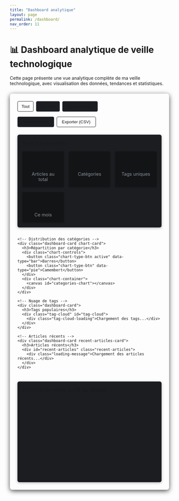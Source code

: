 ```yaml
---
title: "Dashboard analytique"
layout: page
permalink: /dashboard/
nav_order: 11
---
```


# <span>📊</span> Dashboard analytique de veille technologique

Cette page présente une vue analytique complète de ma veille technologique, avec visualisation des données, tendances et statistiques.

<div class="dashboard-container">
  <div class="dashboard-controls">
    <div class="timeframe-selector">
      <button class="timeframe-btn active" data-period="all">Tout</button>
      <button class="timeframe-btn" data-period="month">Ce mois</button>
      <button class="timeframe-btn" data-period="week">Cette semaine</button>
    </div>
    <div class="view-controls">
      <button id="toggle-theme-dashboard" class="dashboard-btn">Mode sombre</button>
      <button id="export-data" class="dashboard-btn primary">Exporter (CSV)</button>
    </div>
  </div>

  <div class="dashboard-grid">
    <!-- Vue générale -->
    <div class="dashboard-card overview">
      <h3>Vue d'ensemble</h3>
      <div class="stats-grid">
        <div class="stat-card">
          <div class="stat-value" id="total-article-count">--</div>
          <div class="stat-label">Articles au total</div>
        </div>
        <div class="stat-card">
          <div class="stat-value" id="categories-count">--</div>
          <div class="stat-label">Catégories</div>
        </div>
        <div class="stat-card">
          <div class="stat-value" id="tags-count">--</div>
          <div class="stat-label">Tags uniques</div>
        </div>
        <div class="stat-card">
          <div class="stat-value" id="recent-count">--</div>
          <div class="stat-label">Ce mois</div>
        </div>
      </div>
    </div>

    <!-- Distribution des catégories -->
    <div class="dashboard-card chart-card">
      <h3>Répartition par catégorie</h3>
      <div class="chart-controls">
        <button class="chart-type-btn active" data-type="bar">Barres</button>
        <button class="chart-type-btn" data-type="pie">Camembert</button>
      </div>
      <div class="chart-container">
        <canvas id="categories-chart"></canvas>
      </div>
    </div>

    <!-- Nuage de tags -->
    <div class="dashboard-card">
      <h3>Tags populaires</h3>
      <div class="tag-cloud" id="tag-cloud">
        <div class="tag-cloud-loading">Chargement des tags...</div>
      </div>
    </div>

    <!-- Articles récents -->
    <div class="dashboard-card recent-articles-card">
      <h3>Articles récents</h3>
      <div id="recent-articles" class="recent-articles">
        <div class="loading-message">Chargement des articles récents...</div>
      </div>
    </div>
  </div>

  <!-- Chronologie -->
  <div class="dashboard-card timeline-card">
    <h3>Activité de veille au fil du temps</h3>
    <div class="chart-container">
      <canvas id="timeline-chart"></canvas>
    </div>
  </div>
</div>

<style>
  /* Styles du dashboard */
  .dashboard-container {
    background-color: var(--color-sidebar-background);
    border-radius: 8px;
    padding: 1.5rem;
    margin: 1.5rem 0;
    box-shadow: 0 4px 15px rgba(0, 0, 0, 0.7);
  }

  .dashboard-controls {
    display: flex;
    justify-content: space-between;
    margin-bottom: 1.5rem;
    flex-wrap: wrap;
    gap: 1rem;
  }

  .timeframe-selector, .view-controls {
    display: flex;
    gap: 0.5rem;
  }

  .timeframe-btn, .chart-type-btn {
    background-color: #1b1d21;
    border: 1px solid #30363d;
    color: var(--color-text);
    padding: 0.5rem 0.75rem;
    border-radius: 4px;
    cursor: pointer;
    transition: background-color 0.2s, box-shadow 0.2s;
  }

  .timeframe-btn:hover, .chart-type-btn:hover {
    background-color: #30363d;
  }

  .timeframe-btn.active, .chart-type-btn.active {
    background-color: var(--color-accent);
    color: var(--color-background);
    border-color: var(--color-accent);
  }

  .dashboard-btn {
    background-color: #1b1d21;
    border: 1px solid #30363d;
    color: var(--color-text);
    padding: 0.5rem 1rem;
    border-radius: 4px;
    font-weight: 500;
    cursor: pointer;
    transition: background-color 0.2s, box-shadow 0.2s;
  }

  .dashboard-btn.primary {
    background-color: var(--color-accent);
    color: var(--color-background);
    border-color: var(--color-accent);
  }

  .dashboard-btn:hover {
    box-shadow: 0 2px 8px rgba(0, 0, 0, 0.5);
  }

  .dashboard-grid {
    display: grid;
    grid-template-columns: repeat(auto-fit, minmax(300px, 1fr));
    gap: 1rem;
    margin-bottom: 1.5rem;
  }

  .dashboard-card {
    background-color: #1b1d21;
    border-radius: 6px;
    padding: 1rem;
    box-shadow: 0 2px 8px rgba(0, 0, 0, 0.3);
  }

  .dashboard-card h3 {
    margin-top: 0;
    margin-bottom: 1rem;
    font-size: 1.1rem;
    font-weight: 500;
    color: var(--color-accent);
  }

  .stats-grid {
    display: grid;
    grid-template-columns: repeat(auto-fit, minmax(120px, 1fr));
    gap: 1rem;
  }

  .stat-card {
    background-color: #131415;
    padding: 1rem;
    border-radius: 4px;
    text-align: center;
    box-shadow: 0 2px 5px rgba(0, 0, 0, 0.2);
  }

  .stat-value {
    font-size: 2rem;
    font-weight: 700;
    margin-bottom: 0.5rem;
    background: linear-gradient(90deg, var(--color-accent), var(--color-accent-alt));
    -webkit-background-clip: text;
    background-clip: text;
    -webkit-text-fill-color: transparent;
  }

  .stat-label {
    font-size: 0.9rem;
    color: #8b949e;
  }

  .chart-card {
    grid-column: span 2;
  }

  .chart-controls {
    display: flex;
    justify-content: flex-end;
    margin-bottom: 0.75rem;
    gap: 0.5rem;
  }

  .chart-container {
    height: 250px;
    position: relative;
  }

  .tag-cloud {
    display: flex;
    flex-wrap: wrap;
    justify-content: center;
    padding: 1rem;
    min-height: 150px;
  }

  .tag-cloud-item {
    display: inline-block;
    margin: 0.25rem;
    padding: 0.25rem 0.5rem;
    border-radius: 12px;
    background-color: rgba(8, 247, 254, 0.1);
    color: var(--color-text);
    cursor: pointer;
    transition: transform 0.2s, background-color 0.2s;
  }

  .tag-cloud-item:hover {
    transform: scale(1.1);
    background-color: rgba(8, 247, 254, 0.2);
  }

  .tag-cloud-item.size-1 { font-size: 0.85rem; }
  .tag-cloud-item.size-2 { font-size: 1rem; }
  .tag-cloud-item.size-3 { font-size: 1.15rem; }
  .tag-cloud-item.size-4 { font-size: 1.3rem; font-weight: 600; }

  .tag-cloud-loading, .loading-message {
    color: #8b949e;
    text-align: center;
    padding: 2rem 0;
  }

  .recent-articles {
    max-height: 350px;
    overflow-y: auto;
    padding-right: 0.5rem;
  }

  .recent-articles-card {
    grid-row: span 2;
  }

  .article-item {
    padding: 0.75rem;
    margin-bottom: 0.5rem;
    background-color: #131415;
    border-radius: 4px;
    transition: transform 0.2s;
  }

  .article-item:hover {
    transform: translateY(-2px);
    box-shadow: 0 2px 5px rgba(0, 0, 0, 0.3);
  }

  .article-title {
    margin: 0 0 0.5rem 0;
    font-size: 1rem;
    font-weight: 500;
  }

  .article-title a {
    color: var(--color-accent);
    text-decoration: none;
  }

  .article-title a:hover {
    text-decoration: underline;
  }

  .article-meta {
    display: flex;
    justify-content: space-between;
    font-size: 0.8rem;
    color: #8b949e;
  }

  .article-category {
    padding: 0.15rem 0.5rem;
    border-radius: 10px;
    color: var(--color-background);
    font-weight: 500;
  }

  .timeline-card {
    margin-top: 1rem;
  }

  /* Responsive */
  @media (max-width: 768px) {
    .dashboard-controls {
      flex-direction: column;
    }

    .chart-card {
      grid-column: span 1;
    }

    .stat-card {
      padding: 0.75rem;
    }

    .stat-value {
      font-size: 1.5rem;
    }
  }
</style>

<script>
/**
 * Dashboard analytique avancé - Script corrigé
 */
document.addEventListener("DOMContentLoaded", () => {
  console.log("Initialisation du dashboard analytique avancé");
  
  // Vérifier si nous sommes sur la page dashboard
  const dashboardContainer = document.querySelector(".dashboard-container");
  if (!dashboardContainer) {
    console.log("Conteneur de dashboard non trouvé");
    return;
  }
  
  initDashboard();
});

async function initDashboard() {
  // Configuration des catégories
  const categories = [
    { id: "auto_tests", label: "🧪 Tests", color: "#4285F4", tag: "test" },
    { id: "auto_ui", label: "🎨 UI", color: "#EA4335", tag: "ui" },
    { id: "auto_paradigmes", label: "🧠 Paradigmes", color: "#FBBC05", tag: "paradigm" },
    { id: "auto_stack", label: "🌐 Java/Angular", color: "#34A853", tag: "stack" }
  ];
  
  // Construction de l'URL de base plus robuste pour GitHub Pages
  const siteRoot = window.location.origin + (window.location.pathname.includes("/veille_techno-OC") 
    ? "/veille_techno-OC/" 
    : "/");
  
  console.log("URL de base pour récupérer les données:", siteRoot);
  
  // Variables pour stocker les données
  let totalArticleCount = 0;
  let allArticles = [];
  let allTags = {};
  const categoryStats = [];
  
  // Charger les données pour toutes les catégories
  for (const category of categories) {
    try {
      // Essayer plusieurs formats d'URL possibles
      const possibleUrls = [
        `${siteRoot}${category.id}/`,
        `${siteRoot}${category.id}`,
        `${siteRoot}${category.id}.html`,
        `${siteRoot}${category.id}.md`
      ];
      
      console.log(`Tentatives d'URLs pour ${category.label}:`, possibleUrls);
      
      // Tester les URLs jusqu'à ce qu'une fonctionne
      let text = null;
      for (const url of possibleUrls) {
        try {
          const response = await fetch(url);
          if (response.ok) {
            text = await response.text();
            console.log(`URL fonctionnelle trouvée pour ${category.label}: ${url}`);
            break;
          }
        } catch (error) {
          console.warn(`Échec de fetch pour ${url}:`, error.message);
        }
      }
      
      if (!text) {
        throw new Error(`Aucune URL n'a fonctionné pour ${category.id}`);
      }
      
      // Extraction des articles
      const articleMatches = text.match(/^- \[(.*?)\]\((.*?)\)(.*?)$/gm) || [];
      const count = articleMatches.length;
      totalArticleCount += count;
      
      console.log(`Articles trouvés pour ${category.label}: ${count}`);
      
      // Extraire les articles avec leurs détails
      const articles = [];
      articleMatches.forEach(match => {
        const titleMatch = match.match(/^- \[(.*?)\]\((.*?)\)(.*)$/);
        if (titleMatch) {
          const title = titleMatch[1];
          const url = titleMatch[2];
          const metadata = titleMatch[3];
          
          // Extraire la date
          const dateMatch = metadata.match(/\*([^*]+)\*/);
          const dateStr = dateMatch ? dateMatch[1].trim() : null;
          let date = null;
          
          try {
            if (dateStr) {
              date = new Date(dateStr);
              if (isNaN(date)) date = null;
            }
          } catch (e) {
            console.warn(`Date invalide: ${dateStr}`);
            date = null;
          }
          
          // Extraire les tags
          const tags = [];
          const tagMatches = metadata.match(/`#([^`]+)`/g) || [];
          tagMatches.forEach(tag => {
            const tagName = tag.replace(/`#|`/g, '');
            tags.push(tagName);
            
            // Compter les tags pour le nuage de tags
            if (!allTags[tagName]) allTags[tagName] = 0;
            allTags[tagName]++;
          });
          
          articles.push({
            title,
            url,
            date,
            dateStr: dateStr || "Date inconnue",
            tags,
            category: category.label,
            categoryId: category.id,
            categoryColor: category.color
          });
        }
      });
      
      // Ajouter les articles à l'array global
      allArticles = [...allArticles, ...articles];
      
      // Ajouter les stats de catégorie
      categoryStats.push({
        label: category.label,
        count,
        color: category.color,
        tag: category.tag
      });
      
    } catch (error) {
      console.error(`Erreur lors du chargement de ${category.id}:`, error);
      
      // Ajouter des données fictives en cas d'erreur
      categoryStats.push({
        label: category.label,
        count: 0,
        color: category.color,
        tag: category.tag
      });
    }
  }
  
  console.log("Toutes les données sont chargées");
  console.log("Articles totaux:", totalArticleCount);
  console.log("Stats des catégories:", categoryStats);
  console.log("Tags uniques:", Object.keys(allTags).length);
  
  // Mettre à jour le dashboard avec les données collectées
  updateDashboardStats(totalArticleCount, categories.length, Object.keys(allTags).length, allArticles);
  
  // Créer les graphiques et visualisations
  if (typeof Chart === 'undefined') {
    console.log("Chargement de Chart.js...");
    await loadChartJS();
  }
  
  createCategoryChart(categoryStats);
  createTagCloud(allTags);
  displayRecentArticles(allArticles);
  createTimelineChart(allArticles);
  
  // Initialiser les écouteurs d'événements
  initDashboardControls(allArticles, categoryStats, allTags);
}

function updateDashboardStats(totalCount, categoriesCount, tagsCount, articles) {
  const totalArticleCount = document.getElementById('total-article-count');
  const categoriesCountElement = document.getElementById('categories-count');
  const tagsCountElement = document.getElementById('tags-count');
  const recentCountElement = document.getElementById('recent-count');
  
  // Vérifier que les éléments existent
  if (!totalArticleCount || !categoriesCountElement || !tagsCountElement || !recentCountElement) {
    console.error("Éléments de statistiques non trouvés dans le DOM");
    return;
  }
  
  // Mettre à jour les cartes de statistiques
  totalArticleCount.textContent = totalCount;
  categoriesCountElement.textContent = categoriesCount;
  tagsCountElement.textContent = tagsCount;
  
  // Compter les articles de ce mois
  const now = new Date();
  const thisMonth = now.getMonth();
  const thisYear = now.getFullYear();
  
  const recentArticles = articles.filter(article => {
    if (!article.date) return false;
    return article.date.getMonth() === thisMonth && article.date.getFullYear() === thisYear;
  });
  
  recentCountElement.textContent = recentArticles.length;
}

async function loadChartJS() {
  return new Promise((resolve, reject) => {
    const script = document.createElement('script');
    script.src = "https://cdnjs.cloudflare.com/ajax/libs/Chart.js/3.9.1/chart.min.js";
    script.integrity = "sha512-ElRFoEQdI5Ht6kZvyzXhYG9NqjtkmlkfYk0wr6wHxU9JEHakS7UJZNeml5ALk+8IKlU6jDgMabC3vkumRokgJA==";
    script.crossOrigin = "anonymous";
    script.referrerPolicy = "no-referrer";
    
    script.onload = () => {
      console.log("Chart.js chargé avec succès");
      resolve();
    };
    script.onerror = () => {
      console.error("Échec du chargement de Chart.js");
      reject(new Error("Échec du chargement de Chart.js"));
    };
    
    document.head.appendChild(script);
  });
}

function createCategoryChart(categoryStats) {
  const ctx = document.getElementById('categories-chart')?.getContext('2d');
  if (!ctx) {
    console.error("Contexte du canvas pour le graphique des catégories non trouvé");
    return;
  }
  
  // Vérifier si nous avons des données à afficher
  if (categoryStats.length === 0) {
    console.warn("Pas de données pour le graphique des catégories");
    return;
  }
  
  // Graphique initial (diagramme à barres)
  createChart('bar');
  
  // Boutons de changement de type de graphique
  const chartTypeButtons = document.querySelectorAll('.chart-type-btn');
  chartTypeButtons.forEach(button => {
    button.addEventListener('click', function() {
      // Mettre à jour l'état actif
      chartTypeButtons.forEach(btn => btn.classList.remove('active'));
      this.classList.add('active');
      
      // Créer un nouveau graphique avec le type sélectionné
      createChart(this.getAttribute('data-type'));
    });
  });
  
  function createChart(type) {
    // Détruire le graphique existant s'il y en a un
    const existingChart = Chart.getChart(ctx.canvas);
    if (existingChart) {
      existingChart.destroy();
    }
    
    // Préparer les données
    const labels = categoryStats.map(item => item.label);
    const data = categoryStats.map(item => item.count);
    const colors = categoryStats.map(item => item.color);
    
    console.log(`Création du graphique de type ${type} avec données:`, { labels, data, colors });
    
    // Options communes
    const options = {
      responsive: true,
      maintainAspectRatio: false,
      plugins: {
        legend: {
          display: type === 'pie',
          position: 'bottom',
          labels: {
            color: getComputedStyle(document.documentElement).getPropertyValue('--color-text'),
            padding: 15,
            usePointStyle: true,
            font: {
              size: 12
            }
          }
        },
        tooltip: {
          callbacks: {
            label: function(context) {
              const label = context.label || '';
              const value = context.raw || 0;
              return `${label}: ${value} article${value !== 1 ? 's' : ''}`;
            }
          }
        }
      }
    };
    
    // Options spécifiques au type
    if (type === 'bar') {
      Object.assign(options, {
        scales: {
          y: {
            beginAtZero: true,
            ticks: {
              precision: 0,
              color: getComputedStyle(document.documentElement).getPropertyValue('--color-text')
            },
            grid: {
              color: '#30363d'
            }
          },
          x: {
            ticks: {
              color: getComputedStyle(document.documentElement).getPropertyValue('--color-text')
            },
            grid: {
              color: '#30363d'
            }
          }
        }
      });
    }
    
    // Créer le graphique
    new Chart(ctx, {
      type: type,
      data: {
        labels: labels,
        datasets: [{
          label: 'Nombre d\'articles',
          data: data,
          backgroundColor: colors,
          borderColor: type === 'bar' ? colors.map(color => adjustColor(color, -20)) : '#fff',
          borderWidth: type === 'bar' ? 1 : 2,
          hoverOffset: type === 'pie' ? 15 : 0
        }]
      },
      options: options
    });
  }
}

function createTagCloud(tags) {
  const tagCloudElement = document.getElementById('tag-cloud');
  if (!tagCloudElement) {
    console.error("Conteneur pour le nuage de tags non trouvé");
    return;
  }
  
  // Effacer le message de chargement
  tagCloudElement.innerHTML = '';
  
  // Convertir en tableau et trier par fréquence
  const tagArray = Object.entries(tags)
    .map(([tag, count]) => ({ tag, count }))
    .sort((a, b) => b.count - a.count);
  
  if (tagArray.length === 0) {
    tagCloudElement.innerHTML = '<div class="tag-cloud-loading">Aucun tag trouvé</div>';
    return;
  }
  
  console.log("Tags les plus populaires:", tagArray.slice(0, 5));
  
  // Trouver le compte maximum pour le dimensionnement
  const maxCount = tagArray[0].count;
  
  // Créer les éléments du nuage de tags
  tagArray.forEach(({ tag, count }) => {
    // Calculer la classe de taille (1-4) basée sur le compte relatif
    const sizeClass = Math.max(1, Math.min(4, Math.ceil((count / maxCount) * 4)));
    
    // Calculer la couleur en fonction de la fréquence
    const hue = (count / maxCount) * 180 + 180; // Du cyan au rose
    const color = `hsl(${hue}, 80%, 65%)`;
    
    const tagElement = document.createElement('span');
    tagElement.className = `tag-cloud-item size-${sizeClass}`;
    tagElement.style.color = color;
    tagElement.textContent = tag;
    tagElement.setAttribute('data-count', count);
    tagElement.setAttribute('title', `${count} article${count !== 1 ? 's' : ''}`);
    
    tagElement.addEventListener('click', () => {
      window.location.href = `${siteRoot}latest-updates?tag=${encodeURIComponent(tag)}`;
    });
    
    tagCloudElement.appendChild(tagElement);
  });
}

function displayRecentArticles(articles) {
  const container = document.getElementById('recent-articles');
  if (!container) {
    console.error("Conteneur pour les articles récents non trouvé");
    return;
  }
  
  // Effacer le message de chargement
  container.innerHTML = '';
  
  if (articles.length === 0) {
    container.innerHTML = '<div class="loading-message">Aucun article trouvé</div>';
    return;
  }
  
  // Trier par date (plus récent d'abord)
  const sortedArticles = [...articles].sort((a, b) => {
    if (a.date && b.date) return b.date - a.date;
    if (a.date) return -1;
    if (b.date) return 1;
    return 0;
  });
  
  console.log("Articles récents à afficher:", sortedArticles.slice(0, 3).map(a => a.title));
  
  // Afficher les 10 articles les plus récents
  sortedArticles.slice(0, 10).forEach(article => {
    const itemElement = document.createElement('div');
    itemElement.className = 'article-item';
    itemElement.setAttribute('data-category', article.categoryId);
    
    // Formater la date proprement si possible
    let formattedDate = article.dateStr;
    if (article.date) {
      try {
        formattedDate = article.date.toLocaleDateString();
      } catch (e) {
        // Garder le format original si le formatage échoue
      }
    }
    
    itemElement.innerHTML = `
      <h4 class="article-title">
        <a href="${article.url}" target="_blank" rel="noopener noreferrer">${article.title}</a>
      </h4>
      <div class="article-meta">
        <span class="article-category" style="background-color: ${article.categoryColor}">
          ${article.category}
        </span>
        <span class="article-date">${formattedDate}</span>
      </div>
    `;
    
    container.appendChild(itemElement);
  });
}

function createTimelineChart(articles) {
  const ctx = document.getElementById('timeline-chart')?.getContext('2d');
  if (!ctx || articles.length === 0) {
    console.warn("Contexte du graphique de chronologie non trouvé ou pas d'articles");
    return;
  }
  
  // Regrouper les articles par mois
  const articlesByMonth = {};
  const articlesByMonthCategory = {};
  
  articles.forEach(article => {
    if (!article.date) return;
    
    const month = `${article.date.getFullYear()}-${String(article.date.getMonth() + 1).padStart(2, '0')}`;
    
    // Compter le total par mois
    if (!articlesByMonth[month]) {
      articlesByMonth[month] = 0;
    }
    articlesByMonth[month]++;
    
    // Compter par catégorie et mois
    if (!articlesByMonthCategory[month]) {
      articlesByMonthCategory[month] = {};
    }
    
    const categoryId = article.categoryId;
    if (!articlesByMonthCategory[month][categoryId]) {
      articlesByMonthCategory[month][categoryId] = 0;
    }
    articlesByMonthCategory[month][categoryId]++;
  });
  
  // Trier les mois
  const months = Object.keys(articlesByMonth).sort();
  
  // Préparer la structure du dataset 
  const sortedArticles = [];
  months.forEach(month => {
    const [year, monthNumber] = month.split('-');
    const date = new Date(year, monthNumber - 1, 1);
    const label = date.toLocaleDateString('fr-FR', { year: 'numeric', month: 'short' });
    
    sortedArticles.push({
      month,
      label,
      count: articlesByMonth[month],
      counts: articlesByMonthCategory[month]
    });
  });
  
  // Prendre les 12 derniers mois (ou moins s'il n'y a pas assez de données)
  const timelineData = sortedArticles.slice(-12);
  
  console.log("Données de chronologie:", timelineData);
  
  // Obtenir les catégories
  const categories = [
    { id: "auto_tests", label: "Tests", color: "#4285F4" },
    { id: "auto_ui", label: "UI", color: "#EA4335" },
    { id: "auto_paradigmes", label: "Paradigmes", color: "#FBBC05" },
    { id: "auto_stack", label: "Java/Angular", color: "#34A853" }
  ];
  
  // Préparer les datasets pour chaque catégorie
  const datasets = categories.map(category => {
    return {
      label: category.label,
      data: timelineData.map(item => item.counts && item.counts[category.id] ? item.counts[category.id] : 0),
      backgroundColor: category.color,
      borderColor: category.color,
      borderWidth: 2,
      tension: 0.3,
      fill: false
    };
  });
  
  // Créer le graphique
  new Chart(ctx, {
    type: 'line',
    data: {
      labels: timelineData.map(item => item.label),
      datasets: datasets
    },
    options: {
      responsive: true,
      maintainAspectRatio: false,
      plugins: {
        legend: {
          display: true,
          position: 'top',
          labels: {
            color: getComputedStyle(document.documentElement).getPropertyValue('--color-text'),
            usePointStyle: true,
            font: {
              size: 12
            }
          }
        },
        tooltip: {
          mode: 'index',
          intersect: false
        }
      },
      scales: {
        y: {
          beginAtZero: true,
          stacked: true,
          ticks: {
            precision: 0,
            color: getComputedStyle(document.documentElement).getPropertyValue('--color-text')
          },
          grid: {
            color: '#30363d'
          }
        },
        x: {
          ticks: {
            color: getComputedStyle(document.documentElement).getPropertyValue('--color-text')
          },
          grid: {
            color: '#30363d'
          }
        }
      }
    }
  });
}

function initDashboardControls(allArticles, categoryStats, allTags) {
  // Bascule de thème
  const themeToggle = document.getElementById('toggle-theme-dashboard');
  if (themeToggle) {
    themeToggle.addEventListener('click', () => {
      document.body.classList.toggle('dark-theme');
      themeToggle.textContent = document.body.classList.contains('dark-theme') 
        ? 'Mode clair' 
        : 'Mode sombre';
      localStorage.setItem('theme', document.body.classList.contains('dark-theme') ? 'dark' : 'light');
    });
    
    // Appliquer le thème sauvegardé
    const savedTheme = localStorage.getItem('theme');
    if (savedTheme === 'dark') {
      document.body.classList.add('dark-theme');
      themeToggle.textContent = 'Mode clair';
    }
  }
  
  // Filtrage par période
  const timeframeButtons = document.querySelectorAll('.timeframe-btn');
  timeframeButtons.forEach(button => {
    button.addEventListener('click', function() {
      // Mettre à jour l'état actif
      timeframeButtons.forEach(btn => btn.classList.remove('active'));
      this.classList.add('active');
      
      // Filtrer les données selon la période sélectionnée
      const period = this.getAttribute('data-period');
      filterArticlesByPeriod(period, allArticles, categoryStats, allTags);
    });
  });
  
  // Export CSV
  const exportButton = document.getElementById('export-data');
  if (exportButton) {
    exportButton.addEventListener('click', () => {
      exportCSV(allArticles, categoryStats, allTags);
    });
  }
}

function filterArticlesByPeriod(period, allArticles, categoryStats, allTags) {
  let filteredArticles = [];
  const now = new Date();
  
  switch (period) {
    case 'week':
      // 7 derniers jours
      const weekAgo = new Date(now);
      weekAgo.setDate(now.getDate() - 7);
      filteredArticles = allArticles.filter(article => 
        article.date && article.date >= weekAgo
      );
      break;
      
    case 'month':
      // Mois en cours
      filteredArticles = allArticles.filter(article => 
        article.date && 
        article.date.getMonth() === now.getMonth() && 
        article.date.getFullYear() === now.getFullYear()
      );
      break;
      
    case 'all':
    default:
      // Tous les articles
      filteredArticles = [...allArticles];
      break;
  }
  
  console.log(`Filtrage par période '${period}': ${filteredArticles.length} articles`);
  
  // Recalculer les statistiques basées sur les articles filtrés
  let filteredCategoryStats = JSON.parse(JSON.stringify(categoryStats));
  let filteredTags = {};
  
  // Réinitialiser les compteurs
  filteredCategoryStats.forEach(cat => { cat.count = 0; });
  
  // Compter les articles par catégorie et collecter les tags
  filteredArticles.forEach(article => {
    // Mettre à jour les compteurs de catégorie
    const catIndex = filteredCategoryStats.findIndex(cat => 
      cat.label === article.category
    );
    if (catIndex !== -1) {
      filteredCategoryStats[catIndex].count++;
    }
    
    // Collecter les tags
    article.tags.forEach(tag => {
      if (!filteredTags[tag]) filteredTags[tag] = 0;
      filteredTags[tag]++;
    });
  });
  
  // Mettre à jour l'UI avec les données filtrées
  updateDashboardStats(
    filteredArticles.length, 
    categoryStats.length, 
    Object.keys(filteredTags).length,
    filteredArticles
  );
  
  // Mettre à jour les graphiques et visualisations
  if (typeof Chart !== 'undefined') {
    // Mettre à jour le graphique des catégories
    const categoryChart = Chart.getChart(document.getElementById('categories-chart'));
    if (categoryChart) {
      categoryChart.data.datasets[0].data = filteredCategoryStats.map(cat => cat.count);
      categoryChart.update();
    }
    
    // Mettre à jour la chronologie si elle existe
    const timelineChart = Chart.getChart(document.getElementById('timeline-chart'));
    if (timelineChart) {
      // Pour simplifier, on ne met pas à jour la chronologie ici
    }
  }
  
  // Mettre à jour le nuage de tags
  createTagCloud(filteredTags);
  
  // Mettre à jour les articles récents
  displayRecentArticles(filteredArticles);
}

function exportCSV(articles, categoryStats, tags) {
  // Préparer le contenu CSV
  let csv = 'Dashboard de veille technologique - Export\n\n';
  
  // Ajouter la date
  csv += `Date d'exportation,${new Date().toLocaleDateString()}\n\n`;
  
  // Ajouter les compteurs de catégorie
  csv += 'CATÉGORIES\n';
  csv += 'Catégorie,Nombre d\'articles\n';
  categoryStats.forEach(cat => {
    csv += `"${cat.label}",${cat.count}\n`;
  });
  
  csv += '\nTAGS POPULAIRES\n';
  csv += 'Tag,Nombre d\'occurrences\n';
  
  // Convertir l'objet tags en tableau trié
  const tagArray = Object.entries(tags)
    .map(([tag, count]) => ({ tag, count }))
    .sort((a, b) => b.count - a.count);
  
  tagArray.forEach(item => {
    csv += `"${item.tag}",${item.count}\n`;
  });
  
  csv += '\nARTICLES\n';
  csv += 'Titre,Catégorie,Date,URL\n';
  
  // Trier les articles par date (plus récent d'abord)
  const sortedArticles = [...articles].sort((a, b) => {
    if (a.date && b.date) return b.date - a.date;
    if (a.date) return -1;
    if (b.date) return 1;
    return 0;
  });
  
  sortedArticles.forEach(article => {
    const formattedDate = article.date 
      ? article.date.toLocaleDateString() 
      : article.dateStr;
    
    csv += `"${article.title}","${article.category}","${formattedDate}","${article.url}"\n`;
  });
  
  // Créer et déclencher le téléchargement
  const blob = new Blob([csv], { type: 'text/csv;charset=utf-8;' });
  const url = URL.createObjectURL(blob);
  const link = document.createElement('a');
  link.setAttribute('href', url);
  link.setAttribute('download', `veille-techno-export-${new Date().toISOString().split('T')[0]}.csv`);
  link.style.display = 'none';
  
  document.body.appendChild(link);
  link.click();
  document.body.removeChild(link);
  
  console.log("Export CSV généré et téléchargé");
}

// Fonction utilitaire pour ajuster la luminosité des couleurs
function adjustColor(color, percent) {
  if (!color) return '#cccccc';
  
  // Convertir hex en RGB
  let R = parseInt(color.substring(1,3), 16);
  let G = parseInt(color.substring(3,5), 16);
  let B = parseInt(color.substring(5,7), 16);

  // Ajuster les valeurs
  R = Math.max(0, Math.min(255, R + percent));
  G = Math.max(0, Math.min(255, G + percent));
  B = Math.max(0, Math.min(255, B + percent));

  // Reconvertir en hex
  const RR = ((R.toString(16).length === 1) ? "0" + R.toString(16) : R.toString(16));
  const GG = ((G.toString(16).length === 1) ? "0" + G.toString(16) : G.toString(16));
  const BB = ((B.toString(16).length === 1) ? "0" + B.toString(16) : B.toString(16));

  return "#" + RR + GG + BB;
}
</script>
